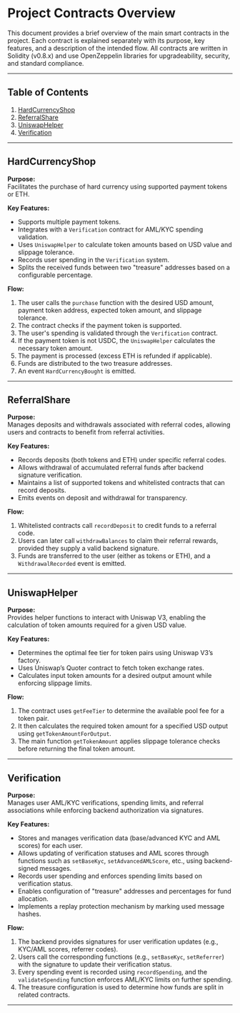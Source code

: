# Project Contracts Overview

This document provides a brief overview of the main smart contracts in the project. Each contract is explained separately with its purpose, key features, and a description of the intended flow. All contracts are written in Solidity (v0.8.x) and use OpenZeppelin libraries for upgradeability, security, and standard compliance.

---

## Table of Contents

1. [HardCurrencyShop](#hardcurrencys-shop)
2. [ReferralShare](#referralshare)
3. [UniswapHelper](#uniswaphelper)
4. [Verification](#verification)

---

## HardCurrencyShop

**Purpose:**  
Facilitates the purchase of hard currency using supported payment tokens or ETH.

**Key Features:**

- Supports multiple payment tokens.
- Integrates with a `Verification` contract for AML/KYC spending validation.
- Uses `UniswapHelper` to calculate token amounts based on USD value and slippage tolerance.
- Records user spending in the `Verification` system.
- Splits the received funds between two "treasure" addresses based on a configurable percentage.

**Flow:**

1. The user calls the `purchase` function with the desired USD amount, payment token address, expected token amount, and slippage tolerance.
2. The contract checks if the payment token is supported.
3. The user's spending is validated through the `Verification` contract.
4. If the payment token is not USDC, the `UniswapHelper` calculates the necessary token amount.
5. The payment is processed (excess ETH is refunded if applicable).
6. Funds are distributed to the two treasure addresses.
7. An event `HardCurrencyBought` is emitted.

---

## ReferralShare

**Purpose:**  
Manages deposits and withdrawals associated with referral codes, allowing users and contracts to benefit from referral activities.

**Key Features:**

- Records deposits (both tokens and ETH) under specific referral codes.
- Allows withdrawal of accumulated referral funds after backend signature verification.
- Maintains a list of supported tokens and whitelisted contracts that can record deposits.
- Emits events on deposit and withdrawal for transparency.

**Flow:**

1. Whitelisted contracts call `recordDeposit` to credit funds to a referral code.
2. Users can later call `withdrawBalances` to claim their referral rewards, provided they supply a valid backend signature.
3. Funds are transferred to the user (either as tokens or ETH), and a `WithdrawalRecorded` event is emitted.

---

## UniswapHelper

**Purpose:**  
Provides helper functions to interact with Uniswap V3, enabling the calculation of token amounts required for a given USD value.

**Key Features:**

- Determines the optimal fee tier for token pairs using Uniswap V3’s factory.
- Uses Uniswap’s Quoter contract to fetch token exchange rates.
- Calculates input token amounts for a desired output amount while enforcing slippage limits.

**Flow:**

1. The contract uses `getFeeTier` to determine the available pool fee for a token pair.
2. It then calculates the required token amount for a specified USD output using `getTokenAmountForOutput`.
3. The main function `getTokenAmount` applies slippage tolerance checks before returning the final token amount.

---

## Verification

**Purpose:**  
Manages user AML/KYC verifications, spending limits, and referral associations while enforcing backend authorization via signatures.

**Key Features:**

- Stores and manages verification data (base/advanced KYC and AML scores) for each user.
- Allows updating of verification statuses and AML scores through functions such as `setBaseKyc`, `setAdvancedAMLScore`, etc., using backend-signed messages.
- Records user spending and enforces spending limits based on verification status.
- Enables configuration of "treasure" addresses and percentages for fund allocation.
- Implements a replay protection mechanism by marking used message hashes.

**Flow:**

1. The backend provides signatures for user verification updates (e.g., KYC/AML scores, referrer codes).
2. Users call the corresponding functions (e.g., `setBaseKyc`, `setReferrer`) with the signature to update their verification status.
3. Every spending event is recorded using `recordSpending`, and the `validateSpending` function enforces AML/KYC limits on further spending.
4. The treasure configuration is used to determine how funds are split in related contracts.

---
